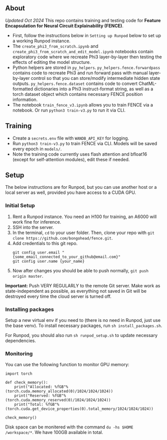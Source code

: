 ## About
*Updated Oct 2024*
This repo contains training and testing code for **Feature Encapsulation for Neural Circuit Explainability (FENCE)**.

- First, follow the instructions below in `Setting up Runpod` below to set up a working Runpod instance.
- The `create_phi3_from_scratch.ipynb` and `create_phi3_from_scratch_and_edit_model.ipynb` notebooks contain exploratory code where we recreate Phi3 layer-by-layer then testing the effects of editing the model structure.
- Python helpers are stored in `py_helpers`. `py_helpers.fence.forwardpass` contains code to recreate Phi3 and run forward pass with manual layer-by-layer control so that you can store/modify intermediate hidden state outputs. `py_helpers.fence.dataset` contains code to convert ChatML-formatted dictionaries into a Phi3 instruct-format string, as well as a torch dataset object which contains necessary FENCE position information.
- The notebook `train_fence_v3.ipynb` allows you to train FENCE via a notebook. Or run `python3 train-v3.py` to run it via CLI. 

## Training
- Create a `secrets.env` file with `WANDB_API_KEY` for logging.
- Run `python3 train-v3.py` to train FENCE via CLI. Models will be saved every epoch in `models/`.
- Note the training code currently uses flash attention and bfloat16 (except for self-attention modules), edit these if needed.

## Setup 
The below instructions are for Runpod, but you can use another host or a local server as well, provided you have access to a CUDA GPU. 

### Initial Setup
1. Rent a Runpod instance. You need an H100 for training, an A6000 will work fine for inference.
2. SSH into the server.
3. In the terminal, `cd` to your user folder. Then, clone your repo with `git clone https://github.com/bongohead/fence.git`.
4. Add credentials to this git repo.
    ```
    git config user.email "{some_email_connected_to_your_github@email.com}"
    git config user.name {your_name}
    ```
5. Now after changes you should be able to push normally, `git push origin master`.

**Important:** Push VERY REGULARLY to the remote Git server. Make work as state-independent as possible, as everything not saved in Git will be destroyed every time the cloud server is turned off.

### Installing packages
Setup a new virtual env if you need to (there is no need in Runpod, just use the base venv). To install necessary packages, run `sh install_packages.sh`.

For Runpod, you should also run `sh runpod_setup.sh` to update necessary dependencies.

### Monitoring
You can use the following function to monitor GPU memory:
```
import torch

def check_memory():
    print("Allocated: %fGB"%(torch.cuda.memory_allocated(0)/1024/1024/1024))
    print("Reserved: %fGB"%(torch.cuda.memory_reserved(0)/1024/1024/1024))
    print("Total: %fGB"%(torch.cuda.get_device_properties(0).total_memory/1024/1024/1024))

check_memory()
```

Disk space can be monitered with the command `du -hs $HOME /workspace/*`. We have 100GB available in total.